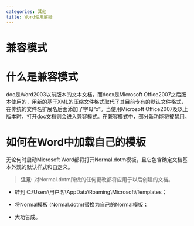 ```yaml
---
categories: 其他
title: Word使用解疑
---
```


# 兼容模式

# 什么是兼容模式

doc是Word2003以前版本的文本文档，而docx是Microsoft Office2007之后版本使用的，用新的基于XML的压缩文件格式取代了其目前专有的默认文件格式，在传统的文件名扩展名后面添加了字母“x”。当使用Microsoft Office2007及以上版本时，打开doc文档则会进入兼容模式。在兼容模式中，部分新功能将被禁用。

# 如何在Word中加载自己的模板

无论何时启动Microsoft Word都将打开Normal.dotm模板，且它包含确定文档基本外观的默认样式和自定义。

> **注意:** 对Normal.dotm所做的任何更改都将应用于以后创建的文档。

- 转到 C:\Users\用户名\AppData\Roaming\Microsoft\Templates；
- 将Normal模板 (Normal.dotm)替换为自己的Normal模板；

- 大功告成。

